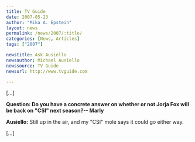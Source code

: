 ```yaml
---
title: TV Guide 
date: 2007-05-23
author: "Mika A. Epstein"
layout: news
permalink: /news/2007/:title/
categories: [News, Articles]
tags: ["2007"]

newstitle: Ask Ausiello
newsauthor: Michael Ausiello
newssource: TV Guide 
newsurl: http://www.tvguide.com

---
```


[...]

**Question: Do you have a concrete answer on whether or not Jorja Fox will be back on "CSI" next season?-- Marly**

**Ausiello:** Still up in the air, and my "CSI" mole says it could go either way.

[...]